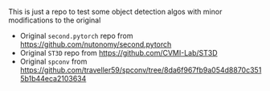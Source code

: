 This is just a repo to test some object detection algos with minor modifications to the original <br/>
- Original `second.pytorch` repo from https://github.com/nutonomy/second.pytorch <br/>
- Original `ST3D` repo from https://github.com/CVMI-Lab/ST3D 
- Original `spconv` from https://github.com/traveller59/spconv/tree/8da6f967fb9a054d8870c3515b1b44eca2103634